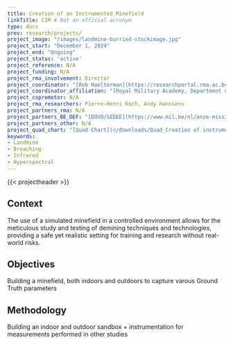 ```yaml
---
title: Creation of an Instrumented Minefield
linkTitle: CIM # Not an official acronym
type: docs
prev: research/projects/
project_image: "/images/landmine-burried-stockimage.jpg" 
project_start: "December 1, 2024"
project_end: "Ongoing"
project_status: 'active'
project_reference: N/A
project_funding: N/A
project_rma_involvement: Director
project_coordinator: "[Rob Haelterman](https://researchportal.rma.ac.be/en/persons/robby-haelterman)"
project_coordinator_affiliation: "[Royal Military Academy, Department of Mathematics (MWMW)](https://researchportal.rma.ac.be/en/organisations/mathematics)"
project_copromotor: N/A
project_rma_researchers: Pierre-Henri Koch, Andy Hanssens
project_partners_rma: N/A
project_partners_BE_DEF: "[DOVO/SEDEE](https://www.mil.be/nl/onze-missies/belgie-dovo/) "
project_partners_other: N/A
project_quad_chart: "[Quad Chart](</downloads/Quad_Creation of instrumented minefield_4D Perception.pdf>)"
keywords:
- Landmine
- Breaching
- Infrared
- Hyperspectral
---
```


{{< projectheader >}}


## Context
The use of a simulated minefield in a controlled environment allows for the meticulous study and testing of demining techniques and technologies, providing a safe yet realistic setting for training and research without real-world risks.

## Objectives
Building a minefield, both indoors and outdoors to capture varous Ground Truth parameters

## Methodology
Building an indoor and outdoor sandbox + instrumentation for measurements performed in other studies